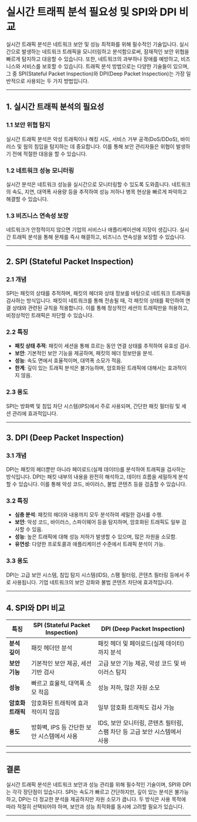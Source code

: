 # 실시간 트래픽 분석 필요성 및 SPI와 DPI 비교

실시간 트래픽 분석은 네트워크 보안 및 성능 최적화를 위해 필수적인 기술입니다. 실시간으로 발생하는 네트워크 트래픽을 모니터링하고 분석함으로써, 잠재적인 보안 위협을 빠르게 탐지하고 대응할 수 있습니다. 또한, 네트워크의 과부하나 장애를 예방하고, 비즈니스와 서비스를 보호할 수 있습니다. 트래픽 분석 방법으로는 다양한 기술들이 있으며, 그 중 SPI(Stateful Packet Inspection)와 DPI(Deep Packet Inspection)는 가장 일반적으로 사용되는 두 가지 방법입니다.

---

## 1. 실시간 트래픽 분석의 필요성

### 1.1 **보안 위협 탐지**
실시간 트래픽 분석은 악성 트래픽이나 해킹 시도, 서비스 거부 공격(DoS/DDoS), 바이러스 및 웜의 침입을 탐지하는 데 중요합니다. 이를 통해 보안 관리자들은 위협이 발생하기 전에 적절한 대응을 할 수 있습니다.

### 1.2 **네트워크 성능 모니터링**
실시간 분석은 네트워크 성능을 실시간으로 모니터링할 수 있도록 도와줍니다. 네트워크의 속도, 지연, 대역폭 사용량 등을 추적하여 성능 저하나 병목 현상을 빠르게 파악하고 해결할 수 있습니다.

### 1.3 **비즈니스 연속성 보장**
네트워크가 안정적이지 않으면 기업의 서비스나 애플리케이션에 지장이 생깁니다. 실시간 트래픽 분석을 통해 문제를 즉시 해결하고, 비즈니스 연속성을 보장할 수 있습니다.

---

## 2. SPI (Stateful Packet Inspection)

### 2.1 **개념**
SPI는 패킷의 상태를 추적하며, 패킷의 헤더와 상태 정보를 바탕으로 네트워크 트래픽을 검사하는 방식입니다. 패킷이 네트워크를 통해 전송될 때, 각 패킷의 상태를 확인하여 연결 상태와 관련된 규칙을 적용합니다. 이를 통해 정상적인 세션의 트래픽만을 허용하고, 비정상적인 트래픽은 차단할 수 있습니다.

### 2.2 **특징**
- **패킷 상태 추적**: 패킷이 세션을 통해 흐르는 동안 연결 상태를 추적하여 유효성 검사.
- **보안**: 기본적인 보안 기능을 제공하며, 패킷의 헤더 정보만을 분석.
- **성능**: 속도 면에서 효율적이며, 대역폭 소모가 적음.
- **한계**: 깊이 있는 트래픽 분석은 불가능하며, 암호화된 트래픽에 대해서는 효과적이지 않음.

### 2.3 **용도**
SPI는 방화벽 및 침입 차단 시스템(IPS)에서 주로 사용되며, 간단한 패킷 필터링 및 세션 관리에 효과적입니다.

---

## 3. DPI (Deep Packet Inspection)

### 3.1 **개념**
DPI는 패킷의 헤더뿐만 아니라 페이로드(실제 데이터)를 분석하여 트래픽을 검사하는 방식입니다. DPI는 패킷 내부의 내용을 완전히 해석하고, 데이터 흐름을 세밀하게 분석할 수 있습니다. 이를 통해 악성 코드, 바이러스, 불법 콘텐츠 등을 검출할 수 있습니다.

### 3.2 **특징**
- **심층 분석**: 패킷의 헤더와 내용까지 모두 분석하여 세밀한 검사를 수행.
- **보안**: 악성 코드, 바이러스, 스파이웨어 등을 탐지하며, 암호화된 트래픽도 일부 검사할 수 있음.
- **성능**: 높은 트래픽에 대해 성능 저하가 발생할 수 있으며, 많은 자원을 소모함.
- **유연성**: 다양한 프로토콜과 애플리케이션 수준에서 트래픽 분석이 가능.

### 3.3 **용도**
DPI는 고급 보안 시스템, 침입 탐지 시스템(IDS), 스팸 필터링, 콘텐츠 필터링 등에서 주로 사용됩니다. 기업 네트워크의 보안 강화와 불법 콘텐츠 차단에 효과적입니다.

---

## 4. SPI와 DPI 비교

| **특징**           | **SPI (Stateful Packet Inspection)**          | **DPI (Deep Packet Inspection)**               |
|-------------------|---------------------------------------------|-----------------------------------------------|
| **분석 깊이**      | 패킷 헤더만 분석                            | 패킷 헤더 및 페이로드(실제 데이터)까지 분석   |
| **보안 기능**      | 기본적인 보안 제공, 세션 기반 검사          | 고급 보안 기능 제공, 악성 코드 및 바이러스 탐지 |
| **성능**           | 빠르고 효율적, 대역폭 소모 적음             | 성능 저하, 많은 자원 소모                    |
| **암호화 트래픽**  | 암호화된 트래픽에 효과적이지 않음            | 일부 암호화 트래픽도 검사 가능               |
| **용도**           | 방화벽, IPS 등 간단한 보안 시스템에서 사용  | IDS, 보안 모니터링, 콘텐츠 필터링, 스팸 차단 등 고급 보안 시스템에서 사용 |

---

## 결론

실시간 트래픽 분석은 네트워크 보안과 성능 관리를 위해 필수적인 기술이며, SPI와 DPI는 각각 장단점이 있습니다. SPI는 속도가 빠르고 간단하지만, 깊이 있는 분석은 불가능하고, DPI는 더 정교한 분석을 제공하지만 자원 소모가 큽니다. 두 방식은 사용 목적에 따라 적절히 선택되어야 하며, 보안과 성능 최적화를 동시에 고려할 필요가 있습니다.

---
